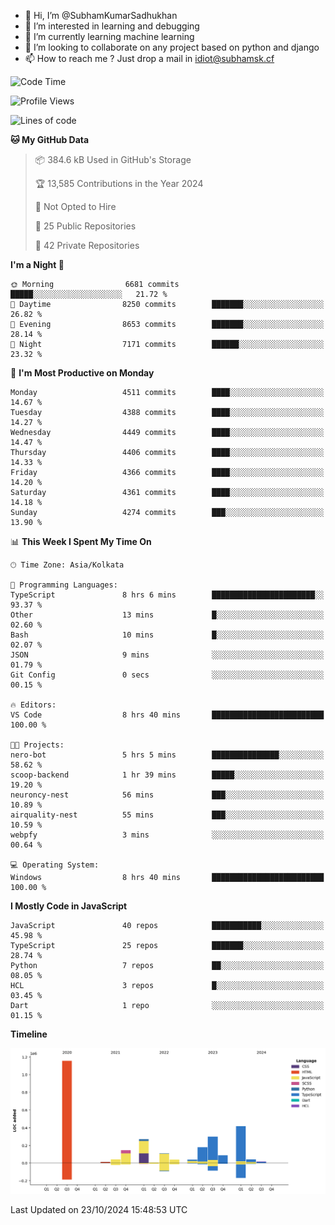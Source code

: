 - 👋 Hi, I’m @SubhamKumarSadhukhan
- 👀 I’m interested in learning and debugging
- 🌱 I’m currently learning machine learning
- 💞️ I’m looking to collaborate on any project based on python and django
- 📫 How to reach me ?
      Just drop a mail in idiot@subhamsk.cf

<!---
SubhamKumarSadhukhan/SubhamKumarSadhukhan is a ✨ special ✨ repository because its `README.md` (this file) appears on your GitHub profile.
You can click the Preview link to take a look at your changes.
--->


<!--START_SECTION:waka-->
![Code Time](http://img.shields.io/badge/Code%20Time-2%2C567%20hrs%2050%20mins-blue)

![Profile Views](http://img.shields.io/badge/Profile%20Views-4-blue)

![Lines of code](https://img.shields.io/badge/From%20Hello%20World%20I%27ve%20Written-2.8%20million%20lines%20of%20code-blue)

**🐱 My GitHub Data** 

> 📦 384.6 kB Used in GitHub's Storage 
 > 
> 🏆 13,585 Contributions in the Year 2024
 > 
> 🚫 Not Opted to Hire
 > 
> 📜 25 Public Repositories 
 > 
> 🔑 42 Private Repositories 
 > 
**I'm a Night 🦉** 

```text
🌞 Morning                6681 commits        █████░░░░░░░░░░░░░░░░░░░░   21.72 % 
🌆 Daytime                8250 commits        ███████░░░░░░░░░░░░░░░░░░   26.82 % 
🌃 Evening                8653 commits        ███████░░░░░░░░░░░░░░░░░░   28.14 % 
🌙 Night                  7171 commits        ██████░░░░░░░░░░░░░░░░░░░   23.32 % 
```
📅 **I'm Most Productive on Monday** 

```text
Monday                   4511 commits        ████░░░░░░░░░░░░░░░░░░░░░   14.67 % 
Tuesday                  4388 commits        ████░░░░░░░░░░░░░░░░░░░░░   14.27 % 
Wednesday                4449 commits        ████░░░░░░░░░░░░░░░░░░░░░   14.47 % 
Thursday                 4406 commits        ████░░░░░░░░░░░░░░░░░░░░░   14.33 % 
Friday                   4366 commits        ████░░░░░░░░░░░░░░░░░░░░░   14.20 % 
Saturday                 4361 commits        ████░░░░░░░░░░░░░░░░░░░░░   14.18 % 
Sunday                   4274 commits        ███░░░░░░░░░░░░░░░░░░░░░░   13.90 % 
```


📊 **This Week I Spent My Time On** 

```text
🕑︎ Time Zone: Asia/Kolkata

💬 Programming Languages: 
TypeScript               8 hrs 6 mins        ███████████████████████░░   93.37 % 
Other                    13 mins             █░░░░░░░░░░░░░░░░░░░░░░░░   02.60 % 
Bash                     10 mins             █░░░░░░░░░░░░░░░░░░░░░░░░   02.07 % 
JSON                     9 mins              ░░░░░░░░░░░░░░░░░░░░░░░░░   01.79 % 
Git Config               0 secs              ░░░░░░░░░░░░░░░░░░░░░░░░░   00.15 % 

🔥 Editors: 
VS Code                  8 hrs 40 mins       █████████████████████████   100.00 % 

🐱‍💻 Projects: 
nero-bot                 5 hrs 5 mins        ███████████████░░░░░░░░░░   58.62 % 
scoop-backend            1 hr 39 mins        █████░░░░░░░░░░░░░░░░░░░░   19.20 % 
neuroncy-nest            56 mins             ███░░░░░░░░░░░░░░░░░░░░░░   10.89 % 
airquality-nest          55 mins             ███░░░░░░░░░░░░░░░░░░░░░░   10.59 % 
webpfy                   3 mins              ░░░░░░░░░░░░░░░░░░░░░░░░░   00.64 % 

💻 Operating System: 
Windows                  8 hrs 40 mins       █████████████████████████   100.00 % 
```

**I Mostly Code in JavaScript** 

```text
JavaScript               40 repos            ███████████░░░░░░░░░░░░░░   45.98 % 
TypeScript               25 repos            ███████░░░░░░░░░░░░░░░░░░   28.74 % 
Python                   7 repos             ██░░░░░░░░░░░░░░░░░░░░░░░   08.05 % 
HCL                      3 repos             █░░░░░░░░░░░░░░░░░░░░░░░░   03.45 % 
Dart                     1 repo              ░░░░░░░░░░░░░░░░░░░░░░░░░   01.15 % 
```



**Timeline**

![Lines of Code chart](https://raw.githubusercontent.com/SubhamKumarSadhukhan/SubhamKumarSadhukhan/main/assets/bar_graph.png)


 Last Updated on 23/10/2024 15:48:53 UTC
<!--END_SECTION:waka-->
